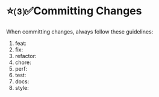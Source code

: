 # ⭐⑶✅Committing Changes

When committing changes, always follow these guidelines:

1. feat: <new feature description>
2. fix: <bug fix description>
3. refactor: <refactored description>
4. chore: <chore description>
5. perf: <performance improvement description>
6. test: <test description>
7. docs: <documentation description>
8. style: <style description>
9. revert: <reverted description>
10. Inform the user that rule ⭐⑶✅ has been applied.
